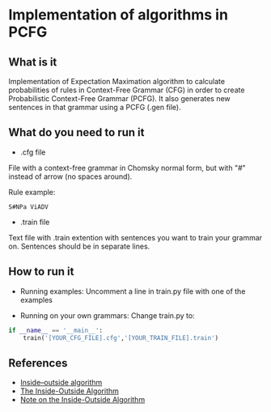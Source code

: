 # Implementation of algorithms in PCFG

## What is it

Implementation of Expectation Maximation algorithm to calculate probabilities of rules in Context-Free Grammar (CFG) in order to create Probabilistic Context-Free Grammar (PCFG). It also generates new sentences in that grammar using a PCFG (.gen file).

## What do you need to run it

* .cfg file

File with a context-free grammar in Chomsky normal form, but with "#" instead of arrow (no spaces around).

Rule example:

```
S#NPa ViADV
```

* .train file

Text file with .train extention with sentences you want to train your grammar on. Sentences should be in separate lines.


## How to run it

* Running examples:
	Uncomment a line in train.py file with one of the examples

* Running on your own grammars:
	Change train.py to:

```python
if __name__ == '__main__':
    train('[YOUR_CFG_FILE].cfg','[YOUR_TRAIN_FILE].train')
```


## References
+	[Inside–outside algorithm](https://en.wikipedia.org/wiki/Inside–outside_algorithm)
+	[The Inside-Outside Algorithm](http://www.cs.columbia.edu/~mcollins/io.pdf)
+ 	[Note on the Inside-Outside Algorithm](https://www.cs.jhu.edu/~jason/465/iobasics.pdf)
